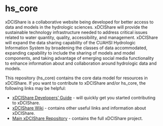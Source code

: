 hs_core
=======

xDCIShare is a collaborative website being developed for better access to data and models in the hydrologic sciences. xDCIShare will provide the sustainable technology infrastructure needed to address critical issues related to water quantity, quality, accessibility, and management. xDCIShare will expand the data sharing capability of the CUAHSI Hydrologic Information System by broadening the classes of data accommodated, expanding capability to include the sharing of models and model components, and taking advantage of emerging social media functionality to enhance information about and collaboration around hydrologic data and models.

This repository (hs_core) contains the core data model for resources in xDCIShare. If you want to contribute to xDCIShare and/or hs_core, the following links may be helpful:

* [xDCIShare Developers’ Guide](https://github.com/hydroshare/hydroshare2/wiki/xDCIShare-Developers-Guide) - will quickly get you started contributing to xDCIShare.
* [xDCIShare Wiki](https://github.com/hydroshare/hydroshare2/wiki) - contains other useful links and information about xDCIShare.
* [Main xDCIShare Repository](https://github.com/hydroshare/hydroshare2) - contains the full xDCIShare project.
